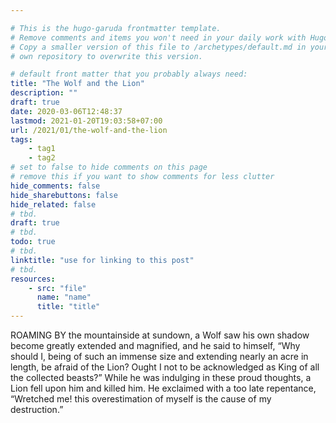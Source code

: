 ```yaml
---

# This is the hugo-garuda frontmatter template.
# Remove comments and items you won't need in your daily work with Hugo.
# Copy a smaller version of this file to /archetypes/default.md in your
# own repository to overwrite this version.

# default front matter that you probably always need:
title: "The Wolf and the Lion"
description: ""
draft: true
date: 2020-03-06T12:48:37
lastmod: 2021-01-20T19:03:58+07:00
url: /2021/01/the-wolf-and-the-lion
tags:
    - tag1
    - tag2
# set to false to hide comments on this page
# remove this if you want to show comments for less clutter
hide_comments: false
hide_sharebuttons: false
hide_related: false
# tbd.
draft: true
# tbd.
todo: true
# tbd.
linktitle: "use for linking to this post"
# tbd.
resources:
    - src: "file"
      name: "name"
      title: "title"
---
```

ROAMING BY the mountainside at sundown, a Wolf saw his own shadow become greatly extended and magnified, and he said to himself, “Why should I, being of such an immense size and extending nearly an acre in length, be afraid of the Lion? Ought I not to be acknowledged as King of all the collected beasts?” While he was indulging in these proud thoughts, a Lion fell upon him and killed him. He exclaimed with a too late repentance, “Wretched me! this overestimation of myself is the cause of my destruction.”
